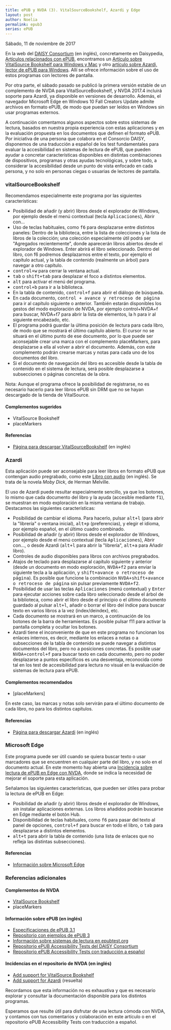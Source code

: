 ```yaml
---
title: ePUB y NVDA (3). VitalSourceBookshelf, Azardi y Edge
layout: post
author: Noelia
permalink: epub3
series: ePUB
---
```


<footer>Sábado, 11 de noviembre de 2017</footer>

En la web del [DAISY Consortium](http://www.daisy.org/) (en inglés), concretamente en Daisypedia, [Artículos relacionados con ePUB](http://www.daisy.org/daisypedia/epub-0), encontramos un [Artículo sobre VitalSource Bookshelf para Windows y Mac](http://www.daisy.org/daisypedia/vitalsource-bookshelf-pc-and-mac-overview) y otro [artículo sobre Azardi, lector de ePUB para Windows](http://www.daisy.org/daisypedia/azardi-epub-reader-windows). Allí se ofrece información sobre el uso de estos programas con lectores de pantalla.

Por otra parte, el sábado pasado se publicó la primera versión estable de un complemento de NVDA para VitalSourceBookshelf, y NVDA 2017.4 incluirá soporte para Azardi, ya disponible en versiones de desarrollo. Además, el navegador Microsoft Edge en Windows 10 Fall Creators Update admite archivos en formato ePUB, de modo que puedan ser leídos en Windows sin usar programas externos.

A continuación comentamos algunos aspectos sobre estos sistemas de lectura, basados en nuestra propia experiencia con estas aplicaciones y en la evaluación propuesta en los documentos que definen el formato ePUB. Por iniciativa de una persona que colabora en el Consorcio DAISY, disponemos de una traducción a español de los test fundamentales para evaluar la accesibilidad en sistemas de lectura de ePUB, que pueden ayudar a concretar características disponibles en distintas combinaciones de dispositivos, programas y otras ayudas tecnológicas, y sobre todo, a considerar la accesibilidad desde un punto de vista enfocado en cada persona, y no solo en personas ciegas o usuarias de lectores de pantalla.

### vitalSourceBookshelf

Recomendamos especialmente este programa por las siguientes características:

- Posibilidad de añadir (y abrir) libros desde el explorador de Windows, por ejemplo desde el menú contextual (tecla <kbd>Aplicaciones</kbd>), Abrir con...
- Uso de teclas habituales, como <kbd>f6</kbd> para desplazarse entre distintos paneles: Dentro de la biblioteca, entre la lista de colecciones y la lista de libros de la colección; una colección especialmente útil podrá ser "Agregados recientemente", donde aparecerán libros abiertos desde el explorador de Windows. Enter abrirá el libro seleccionado. Dentro del libro, con f6 podremos desplazarnos entre el texto, por ejemplo el capítulo actual, y la tabla de contenido (realmente un árbol) para navegar a otro capítulo.
- <kbd>control+w</kbd> para cerrar la ventana actual.
- <kbd>tab</kbd> o <kbd>shift+tab</kbd> para desplazar el foco a distintos elementos.
- <kbd>alt</kbd> para activar el menú del programa.
- <kbd>control+b</kbd> para ir a la biblioteca.
- En la tabla de contenido, <kbd>control+f</kbd> para abrir el diálogo de búsqueda.
- En cada documento, <kbd>control + avance y retroceso de página</kbd> para ir al capítulo siguiente o anterior. También estarán disponibles los gestos del modo exploración de NVDA, por ejemplo control+NVDA+f para buscar, NVDA+f7 para abrir la lista de elementos, la h para ir al siguiente encabezado, etc.
- El programa podrá guardar la última posición de lectura para cada libro, de modo que se mostrará el último capítulo abierto. El cursor no se situará en el último punto de ese documento, por lo que puede ser aconsejable crear una marca con el complemento placeMarkers, para desplazarse a ella al volver a abrir el documento. Además, con este complemento podrán crearse marcas y notas para cada uno de los documentos del libro.
- Si el documento de navegación del libro es accesible desde la tabla de contenido en el sistema de lectura, será posible desplazarse a subsecciones o páginas concretas de la obra.

Nota: Aunque el programa ofrece la posibilidad de registrarse, no es necesario hacerlo para leer libros ePUB sin DRM que no se hayan descargado de la tienda de VitalSource.

#### Complementos sugeridos

- VitalSource Bookshelf
- placeMarkers

#### Referencias

- [Página para descargar VitalSourceBookshelf](https://support.vitalsource.com/hc/en-us/articles/201344733-Bookshelf-Download-Page) (en inglés)

### Azardi

Esta aplicación puede ser aconsejable para leer libros en formato ePUB que contengan audio pregrabado, como este [Libro con audio](https://github.com/IDPF/epub3-samples/releases/download/20170606/moby-dick-mo.epub) (en inglés). Se trata de la novela <cite>Moby Dick</cite>, de Herman Melville.

El uso de Azardi puede resultar especialmente sencillo, ya que los botones, lo mismo que cada documento del libro y la ayuda (accesible mediante <kbd>f1</kbd>), se muestran en modo exploración en la misma ventana de trabajo. Destacamos las siguientes características:

- Posibilidad de cambiar el idioma. Para hacerlo, pulsar <kbd>alt+l</kbd> (para abrir la "librería" o ventana inicial), <kbd>alt+p</kbd> (preferencias), y elegir el idioma, por ejemplo español, en el último cuadro combinado.
- Posibilidad de añadir (y abrir) libros desde el explorador de Windows, por ejemplo desde el menú contextual (tecla <kbd>Aplicaciones</kbd>), Abrir con..., o desde Azardi (<kbd>alt+l</kbd> para abrir la "librería", <kbd>alt+a</kbd> para Añadir libro).
- Controles de audio disponibles para libros con archivos pregrabados.
- Atajos de teclado para desplazarse al capítulo siguiente y anterior (desde un documento en modo exploración, <kbd>NVDA+f2</kbd> para enviar la siguiente tecla a la aplicación, y <kbd>shift+avance o retroceso de página</kbd>). Es posible que funcione la combinación <kbd>NVDA+shift+avance o retroceso de página</kbd> sin pulsar previamente <kbd>NVDA+f2</kbd>.
- Posibilidad de usar las teclas <kbd>Aplicaciones</kbd> (menú contextual) y <kbd>Enter</kbd> para ejecutar acciones sobre cada libro seleccionado desde el árbol de la biblioteca, como abrir el libro desde el principio o el último documento guardado al pulsar <kbd>alt+l</kbd>, añadir o borrar el libro del índice para buscar texto en varios libros a la vez (index/deindex), etc.
- Cada documento se mostrará en un marco, a continuación de los botones de la barra de herramientas. Es posible pulsar f11 para activar la pantalla completa y ocultar los botones.
- Azardi tiene el inconveniente de que en este programa no funcionan los enlaces internos, es decir, mediante los enlaces a notas o a subsecciones de la tabla de contenido se puede navegar a distintos documentos del libro, pero no a posiciones concretas. Es posible usar <kbd>NVDA+control+f</kbd> para buscar texto en cada documento, pero no poder desplazarse a puntos específicos es una desventaja, reconocida como tal en los test de accesibilidad para lectura no visual en la evaluación de sistemas de lectura para ePUB.

#### Complementos recomendados

- [placeMarkers]

En este caso, las marcas y notas solo servirán para el último documento de cada libro, no para los distintos capítulos.

#### Referencias

- [Página para descargar Azardi](http://azardi.infogridpacific.com/azardi-download.html) (en inglés)

### Microsoft Edge

Este programa puede ser útil cuando se quiera buscar texto o usar marcadores que se encuentren en cualquier parte del libro, y no solo en el documento actual. En este momento hay abierta una [Incidencia sobre lectura de ePUB en Edge con NVDA](https://github.com/nvaccess/nvda/issues/6925), donde se indica la necesidad de mejorar el soporte para esta aplicación.

Señalamos las siguientes características, que pueden ser útiles para probar la lectura de ePUB en Edge:

- Posibilidad de añadir (y abrir) libros desde el explorador de Windows, sin instalar aplicaciones externas. Los libros añadidos podrán buscarse en Edge mediante el botón Hub.
- Disponibilidad de teclas habituales, como <kbd>f6</kbd> para pasar del texto al panel de opciones, <kbd>control+f</kbd> para buscar en todo el libro, o <kbd>tab</kbd> para desplazarse a distintos elementos.
- <kbd>alt+t</kbd> para abrir la tabla de contenido (una lista de enlaces que no refleja las distintas subsecciones).

#### Referencias

- [Información sobre Microsoft Edge](https://support.microsoft.com/es-es/products/microsoft-edge)

### Referencias adicionales

#### Complementos de NVDA

- [VitalSource Bookshelf](https://addons.nvda-project.org/addons/vitalSourceBookshelf.es.html)
- placeMarkers[](https://addons.nvda-project.org/addons/placeMarkers.es.html)

#### Información sobre ePUB (en inglés)

- [Especificaciones de ePUB 3.1](https://www.w3.org/Submission/2017/SUBM-epub31-20170125/)
- [Repositorio con ejemplos de ePUB 3](https://github.com/IDPF/epub3-samples)
- [Información sobre sistemas de lectura en epubtest.org](http://epubtest.org/)
- [Repositorio ePUB Accessibility Tests del DAISY Consortium](https://github.com/daisy/epub-accessibility-tests)
- [Repositorio ePUB Accessibility Tests con traducción a español](https://github.com/nvdaes/epub-accessibility-tests)

#### Incidencias en el repositorio de NVDA (en inglés)

- [Add support for VitalSource Bookshelf](https://github.com/nvaccess/nvda/issues/7155)
- [Add support for Azardi](https://github.com/nvaccess/nvda/issues/5848) (resuelta)

Recordamos que esta información no es exhaustiva y que es necesario explorar y consultar la documentación disponible para los distintos programas.

Esperamos que resulte útil para disfrutar de una lectura cómoda con NVDA, y contamos con tus comentarios y colaboración en este artículo o en el repositorio ePUB Accessibility Tests con traducción a español.

